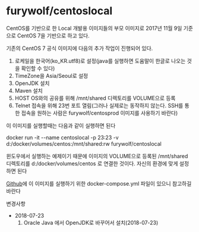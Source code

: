 furywolf/centoslocal
====================

CentOS를 기반으로 한 Local 개발용 이미지들의 부모 이미지로 2017년 11월 9일 기준으로 CentOS 7을 기반으로 하고 있다.

기존의 CentOS 7 공식 이미지에 다음의 추가 작업이 진행되어 있다.
1. 로케일을 한국어(ko_KR.utf8)로 설정(java를 실행하면 도움말이 한글로 나오는 것을 확인할 수 있다)
2. TimeZone을 Asia/Seoul로 설정
3. OpenJDK 설치
4. Maven 설치
5. HOST OS와의 공유를 위해 /mnt/shared 디렉토리를 VOLUME으로 등록
6. Telnet 접속을 위해 23번 포트 열림(그러나 실제로는 동작하지 않는다. SSH를 통한 접속을 원하는 사람은 furywolf/centosprod 이미지를 사용하기 바란다)

이 이미지를 실행할때는 다음과 같이 실행하면 된다

docker run -it --name centoslocal -p 23:23  -v d:/docker/volumes/centos:/mnt/shared:rw furywolf/centoslocal

윈도우에서 실행하는 예제이기 때문에 이미지의 VOLUME으로 등록된 /mnt/shared 디렉토리를 d:/docker/volumes/centos 로 연결한 것이다. 자신의 환경에 맞게 설정하면 된다

[Github](https://github.com/TerryChang/mydocker/tree/master/centoslocal)에 이 이미지를 실행하기 위한 docker-compose.yml 파일이 있으니 참고하길 바란다

변경사항

* 2018-07-23
    1. Oracle Java 에서 OpenJDK로 바꾸어서 설치(2018-07-23)